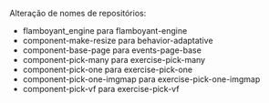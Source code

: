 Alteração de nomes de repositórios:
- flamboyant_engine para flamboyant-engine
- component-make-resize para behavior-adaptative
- component-base-page para events-page-base
- component-pick-many para exercise-pick-many
- component-pick-one para exercise-pick-one
- component-pick-one-imgmap para exercise-pick-one-imgmap
- component-pick-vf para exercise-pick-vf